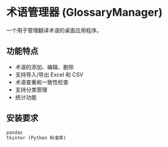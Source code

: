 # 术语管理器 (GlossaryManager)

一个用于管理翻译术语的桌面应用程序。

## 功能特点
- 术语的添加、编辑、删除
- 支持导入/导出 Excel 和 CSV
- 术语查重和一致性检查
- 支持分类管理
- 统计功能

## 安装要求
```python
pandas
tkinter (Python 标准库)
